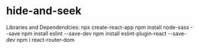 # hide-and-seek

Libraries and Dependendcies:
npx create-react-app
npm install node-sass --save
npm install eslint --save-dev
npm install eslint-plugin-react --save-dev
npm i react-router-dom

